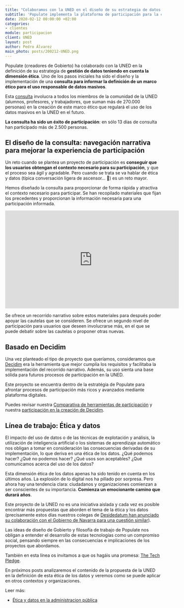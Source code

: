 ```yaml
---
title: "Colaboramos con la UNED en el diseño de su estrategia de datos y ética"
subtitle: 'Populate implementa la plataforma de participación para la consulta sobre ética y datos'
date: 2020-02-12 00:00:00 +02:00
categories:
- clientes
module: participacion
client: UNED
layout: post
author: Pedro Álvarez
main_photo: posts/200212-UNED.png
---
```


Populate (creadores de Gobierto) ha colaborado con la UNED en la definición de su estrategia de **gestión de datos teniendo en cuenta la dimensión ética**. Uno de los pasos iniciales ha sido el diseño y la implementación de una **consulta para informar la definición de un marco ético para el uso responsable de datos masivos**.

Esta [consulta](https://participa.uned.es) involucra a todos los miembros de la comunidad de la UNED (alumnos, profesores, y trabajadores, que suman más de 270.000 personas) en la creación de este marco ético que regulará el uso de los datos masivos en la UNED en el futuro. 

**La consulta ha sido un éxito de participación**: en sólo 13 días de consulta han participado más de 2.500 personas. 


## El diseño de la consulta: navegación narrativa para mejorar la experiencia de participación

Un reto cuando se plantea un proyecto de participación es **conseguir que los usuarios obtengan el contexto necesario para su participación**, y que el proceso sea ágil y agradable. Pero cuando se trata se va hablar de ética y datos (típica conversación ligera de ascensor… 🧠) es un reto mayor.

Hemos diseñado la consulta para proporcionar de forma rápida y atractiva el contexto necesario para participar. Se han recopilado materiales que fijan los precedentes y proporcionan la información necesaria para una participación informada. 

<div class="video_wrapper">
  <iframe width="560" height="315" src="https://www.youtube.com/embed/97QSHdQhwIk" frameborder="0" allow="accelerometer; autoplay; encrypted-media; gyroscope; picture-in-picture" allowfullscreen></iframe>
</div>

Se ofrece un recorrido narrativo sobre estos materiales para después poder apoyar las cautelas que se consideren. Se ofrece un segundo nivel de participación para usuarios que deseen involucrarse más, en el que se puede debatir sobre las cautelas o proponer otras nuevas. 

## Basado en Decidim

Una vez planteado el tipo de proyecto que queríamos, consideramos que [Decidim](https://decidim.org/) era la herramienta que mejor cumplía los requisitos y facilitaba la implementación del recorrido narrativo. Además, su uso sienta una base sólida para futuros procesos de participación en la UNED.

Este proyecto se encuentra dentro de la estratégia de Populate para afrontar procesos de participación más ricos y avanzados mediante plataforma digitales.

Puedes revisar nuestra [Comparativa de herramientas de participación](https://gobierto.es/blog/20200128-como-elegir-plataforma-participacion-ciudadana.html) y nuestra [participación en la creación de Decidim](https://gobierto.es/blog/20180123-decidim-diseno-populate.html). 


## Línea de trabajo: Ética y datos

El impacto del uso de datos o de las técnicas de explotación y análisis, la utilización de inteligencia artificial o los sistemas de aprendizaje automático nos obligan a tomar en consideración las consecuencias derivadas de su implementación, lo que deriva en una ética de los datos. ¿Qué podemos hacer? ¿Qué no podemos hacer? ¿Qué usos son aceptables? ¿Qué comunicamos acerca del uso de los datos?

Esta dimensión ética de los datos apenas ha sido tenido en cuenta en los últimos años. La explosión de lo digital nos ha pillado por sorpresa. Pero ahora hay una tendencia clara: ciudadanos y organizaciones comienzan a ser conscientes de su importancia. **Comienza un emocionante camino que durará años**.

Este proyecto de la UNED no es una iniciativa aislada y cada vez es posible encontrar más propuestas que aborden el tema de la ética y los datos (precisamente estos días nuestros colegas de [Desidedatum han anunciado su colaboración con el Gobierno de Navarra para una cuestión similar](https://www.desidedatum.com/etica-del-uso-de-datos-y-algoritmos/)). 

Las ideas de diseño de Gobierto y filosofía de trabajo de Populate nos obligan a entender el desarrollo de estas tecnologías como un compromiso social, pensando siempre en las consecuencias e implicaciones de los proyectos que abordamos.

También en esta línea os invitamos a que os hagáis una promesa: [The Tech Pledge](https://www.techpledge.org/).

En próximos posts analizaremos el contenido de la propuesta de la UNED en la definición de esta ética de los datos y veremos como se puede aplicar en otros contextos y organizaciones.


<div class="separator blue short"></div>

Leer más: 

- [Ética y datos en la administracion pública](https://gobierto.es/blog/20190918-etica-y-datos.html)

